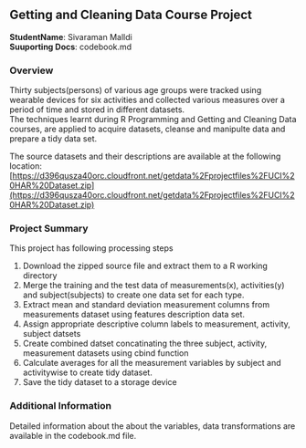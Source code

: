 ## Getting and Cleaning Data Course Project
**StudentName**: Sivaraman Malldi  
**Suuporting Docs**: codebook.md

### Overview
Thirty subjects(persons) of various age groups were tracked using wearable devices for six activities and collected various measures over a period of time and stored in different datasets.  
The techniques learnt during R Programming and Getting and Cleaning Data courses, are applied to acquire datasets, cleanse and manipulte data and prepare a tidy data set.

The source datasets and their descriptions are available at the following location:
[https://d396qusza40orc.cloudfront.net/getdata%2Fprojectfiles%2FUCI%20HAR%20Dataset.zip](https://d396qusza40orc.cloudfront.net/getdata%2Fprojectfiles%2FUCI%20HAR%20Dataset.zip)
### Project Summary
This project has following processing steps

1. Download the zipped source file and extract them to a R working directory
1. Merge the training and the test data of measurements(x), activities(y) and subject(subjects) to create one data set for each type.
1. Extract mean and standard deviation measurement columns from measurements dataset using features description data set. 
1. Assign appropriate descriptive column labels to measurement, activity, subject datsets
1. Create combined datset concatinating the three subject, activity, measurement datasets using cbind function  
1. Calculate averages for all the measurement variables by subject and activitywise to create tidy dataset. 
1. Save the tidy dataset to a storage device 

### Additional Information
Detailed information about the about the variables, data transformations are available in the codebook.md file.
